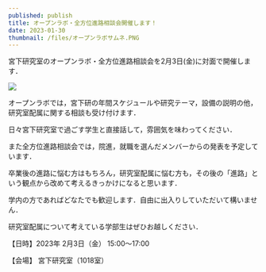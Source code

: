 ```yaml
---
published: publish
title: オープンラボ・全方位進路相談会開催します！
date: 2023-01-30
thumbnail: /files/オープンラボサムネ.PNG
---
```

宮下研究室のオープンラボ・全方位進路相談会を2月3日(金)に対面で開催します．



![](/files/オープンラボサムネ.PNG)



オープンラボでは，宮下研の年間スケジュールや研究テーマ，設備の説明の他，研究室配属に関する相談も受け付けます．

日々宮下研究室で過ごす学生と直接話して，雰囲気を味わってください．

また全方位進路相談会では，院進，就職を選んだメンバーからの発表を予定しています．

卒業後の進路に悩む方はもちろん，研究室配属に悩む方も，その後の「進路」という観点から改めて考えるきっかけになると思います．

学内の方であればどなたでも歓迎します．自由に出入りしていただいて構いません．

研究室配属について考えている学部生はぜひお越しください．

【日時】2023年 2月3日（金） 15:00〜17:00

【会場】 宮下研究室（1018室）